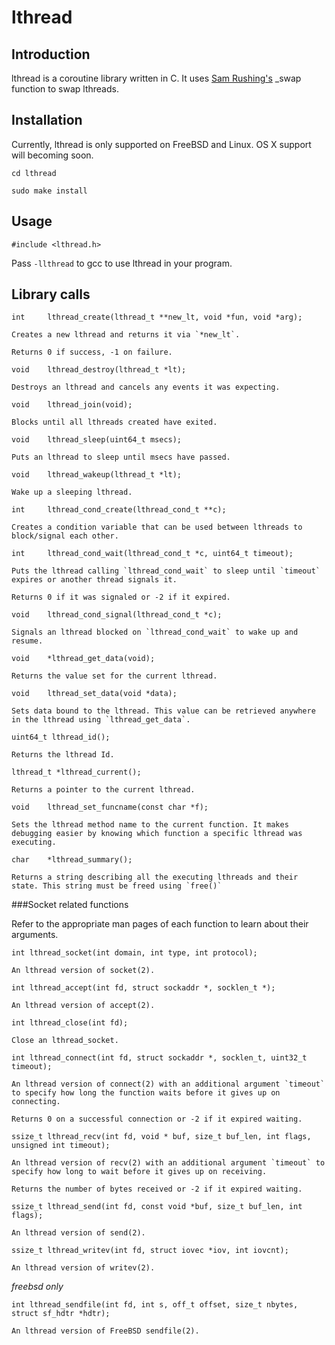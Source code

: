 lthread
======

Introduction
------------

lthread is a coroutine library written in C. It uses [Sam Rushing's](https://github.com/samrushing) _swap function to swap lthreads.

Installation
------------

Currently, lthread is only supported on FreeBSD and Linux. OS X support will becoming soon.

`cd lthread`

`sudo make install`

Usage
-----

`#include <lthread.h>`

Pass `-llthread` to gcc to use lthread in your program.


Library calls
-------------

```int     lthread_create(lthread_t **new_lt, void *fun, void *arg);```

    Creates a new lthread and returns it via `*new_lt`.

    Returns 0 if success, -1 on failure.

```void    lthread_destroy(lthread_t *lt);```

    Destroys an lthread and cancels any events it was expecting.

```void    lthread_join(void);```

    Blocks until all lthreads created have exited.

```void    lthread_sleep(uint64_t msecs);```

    Puts an lthread to sleep until msecs have passed.

```void    lthread_wakeup(lthread_t *lt);```

    Wake up a sleeping lthread.

```int     lthread_cond_create(lthread_cond_t **c);```

    Creates a condition variable that can be used between lthreads to block/signal each other.

```int     lthread_cond_wait(lthread_cond_t *c, uint64_t timeout);```

    Puts the lthread calling `lthread_cond_wait` to sleep until `timeout` expires or another thread signals it.

    Returns 0 if it was signaled or -2 if it expired.

```void    lthread_cond_signal(lthread_cond_t *c);```

    Signals an lthread blocked on `lthread_cond_wait` to wake up and resume.

```void    *lthread_get_data(void);```

    Returns the value set for the current lthread.

```void    lthread_set_data(void *data);```

    Sets data bound to the lthread. This value can be retrieved anywhere in the lthread using `lthread_get_data`.

```uint64_t lthread_id();```

    Returns the lthread Id. 

```lthread_t *lthread_current();```

    Returns a pointer to the current lthread.

```void    lthread_set_funcname(const char *f);```

    Sets the lthread method name to the current function. It makes debugging easier by knowing which function a specific lthread was executing.

```char    *lthread_summary();```

    Returns a string describing all the executing lthreads and their state. This string must be freed using `free()`

###Socket related functions

Refer to the appropriate man pages of each function to learn about their arguments.

```int lthread_socket(int domain, int type, int protocol);```

    An lthread version of socket(2).

```int lthread_accept(int fd, struct sockaddr *, socklen_t *);```

    An lthread version of accept(2).

```int lthread_close(int fd);```

    Close an lthread_socket.

```int lthread_connect(int fd, struct sockaddr *, socklen_t, uint32_t timeout);```

    An lthread version of connect(2) with an additional argument `timeout` to specify how long the function waits before it gives up on connecting.

    Returns 0 on a successful connection or -2 if it expired waiting.

```ssize_t lthread_recv(int fd, void * buf, size_t buf_len, int flags, unsigned int timeout);```

    An lthread version of recv(2) with an additional argument `timeout` to specify how long to wait before it gives up on receiving.

    Returns the number of bytes received or -2 if it expired waiting.

```ssize_t lthread_send(int fd, const void *buf, size_t buf_len, int flags);```

    An lthread version of send(2).

```ssize_t lthread_writev(int fd, struct iovec *iov, int iovcnt);```

    An lthread version of writev(2).

*freebsd only*

```int lthread_sendfile(int fd, int s, off_t offset, size_t nbytes, struct sf_hdtr *hdtr);```

    An lthread version of FreeBSD sendfile(2).
